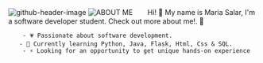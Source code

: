 ![github-header-image](https://github.com/LittleMari/LittleMari/assets/134427300/e1ce860c-ef0b-47a9-8ce3-7f346ba7b95a)
![ABOUT ME](https://github.com/LittleMari/LittleMari/assets/134427300/be237961-c12d-4b4f-aef6-2bcba5ce83c7)
ㅤㅤHi! 🎀 My name is Maria Salar, I'm a software developer student. Check out more about me!. 🌸
       
        - 💗 Passionate about software development.
    ㅤㅤ- 🔨 Currently learning Python, Java, Flask, Html, Css & SQL.
        - ⚡ Looking for an opportunity to get unique hands-on experience

<!--
![OBJETIVES](https://github.com/LittleMari/LittleMari/assets/134427300/3801def7-9e8a-4484-897e-9447d80fb285)

       - 💟 Do my first back-end app    ☑️
       - 💟 Do my first front-end app
       - 💟 Do a minigame 
       - 💟 Do a data science project
**LittleMari/LittleMari** is a ✨ _special_ ✨ repository because its `README.md` (this file) appears on your GitHub profile.

Here are some ideas to get you started:

- 🔭 I’m currently working on ...
- 🌱 I’m currently learning ...
- 👯 I’m looking to collaborate on ...
- 🤔 I’m looking for help with ...
- 💬 Ask me about ...
- 📫 How to reach me: ...
- 😄 Pronouns: ...
- ⚡ Fun fact: ...
-->
